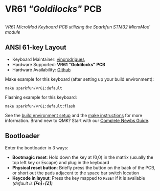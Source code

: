 # VR61 *"Goldilocks"* PCB

![]()

*VR61 MicroMod Keyboard PCB utilizing the Sparkfun STM32 MicroMod module*

## ANSI 61-key Layout

* Keyboard Maintainer: [vinorodrigues](https://github.com/vinorodrigues)
* Hardware Supported: **VR61 "Goldilocks" PCB**
* Hardware Availability: [Github](https://github.com/Tecsmith/vr61-keyboard-pcb)

Make example for this keyboard (after setting up your build environment):

    make sparkfun/vr61:default

Flashing example for this keyboard:

    make sparkfun/vr61:default:flash

See the [build environment setup](https://docs.qmk.fm/#/getting_started_build_tools) and the [make instructions](https://docs.qmk.fm/#/getting_started_make_guide) for more information. Brand new to QMK? Start with our [Complete Newbs Guide](https://docs.qmk.fm/#/newbs).

## Bootloader

Enter the bootloader in 3 ways:

* **Bootmagic reset**: Hold down the key at (0,0) in the matrix (usually the top left key or Escape) and plug in the keyboard
* **Physical reset button**: Briefly press the button on the back of the PCB, or short out the pads adjacent to the space bar switch location
* **Keycode in layout**: Press the key mapped to `RESET` if it is available *(default is **[Fn]**+**[Z]**)*
